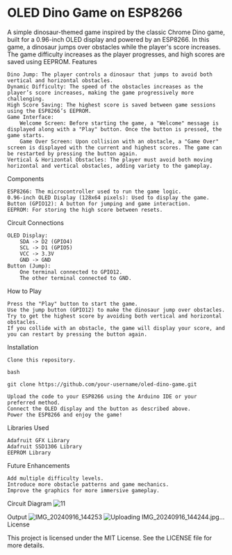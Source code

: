 # OLED Dino Game on ESP8266

A simple dinosaur-themed game inspired by the classic Chrome Dino game, built for a 0.96-inch OLED display and powered by an ESP8266. In this game, a dinosaur jumps over obstacles while the player's score increases. The game difficulty increases as the player progresses, and high scores are saved using EEPROM.
Features

    Dino Jump: The player controls a dinosaur that jumps to avoid both vertical and horizontal obstacles.
    Dynamic Difficulty: The speed of the obstacles increases as the player’s score increases, making the game progressively more challenging.
    High Score Saving: The highest score is saved between game sessions using the ESP8266’s EEPROM.
    Game Interface:
        Welcome Screen: Before starting the game, a "Welcome" message is displayed along with a "Play" button. Once the button is pressed, the game starts.
        Game Over Screen: Upon collision with an obstacle, a "Game Over" screen is displayed with the current and highest scores. The game can be restarted by pressing the button again.
    Vertical & Horizontal Obstacles: The player must avoid both moving horizontal and vertical obstacles, adding variety to the gameplay.

Components

    ESP8266: The microcontroller used to run the game logic.
    0.96-inch OLED Display (128x64 pixels): Used to display the game.
    Button (GPIO12): A button for jumping and game interaction.
    EEPROM: For storing the high score between resets.

Circuit Connections

    OLED Display:
        SDA -> D2 (GPIO4)
        SCL -> D1 (GPIO5)
        VCC -> 3.3V
        GND -> GND
    Button (Jump):
        One terminal connected to GPIO12.
        The other terminal connected to GND.

How to Play

    Press the "Play" button to start the game.
    Use the jump button (GPIO12) to make the dinosaur jump over obstacles.
    Try to get the highest score by avoiding both vertical and horizontal obstacles.
    If you collide with an obstacle, the game will display your score, and you can restart by pressing the button again.

Installation

    Clone this repository.

    bash

    git clone https://github.com/your-username/oled-dino-game.git

    Upload the code to your ESP8266 using the Arduino IDE or your preferred method.
    Connect the OLED display and the button as described above.
    Power the ESP8266 and enjoy the game!

Libraries Used

    Adafruit GFX Library
    Adafruit SSD1306 Library
    EEPROM Library

Future Enhancements

    Add multiple difficulty levels.
    Introduce more obstacle patterns and game mechanics.
    Improve the graphics for more immersive gameplay.

    
Circuit Diagram
    ![11](https://github.com/user-attachments/assets/b5b6c773-b7b6-4722-9faa-2810edc96bc4)


    
Output
    ![IMG_20240916_144253](https://github.com/user-attachments/assets/77b8e877-633a-4729-a118-62c3bb9fbbd0)
    ![Uploading IMG_20240916_144244.jpg…]()
License

This project is licensed under the MIT License. See the LICENSE file for more details.

